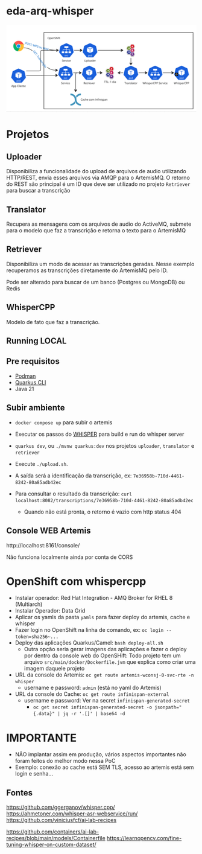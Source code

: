 # eda-arq-whisper

![alt text](image.png)

# Projetos

## Uploader
Disponibiliza a funcionalidade do upload de arquivos de audio utilizando HTTP/REST, envia esses arquivos via AMQP para o ArtemisMQ.
O retorno do REST são principal é um ID que deve ser utilizado no projeto `Retriever` para buscar a transcrição

## Translator
Recupera as mensagens com os arquivos de audio do ActiveMQ, submete para o modelo que faz a transcrição e retorna o texto para o ArtemisMQ

## Retriever
Disponibiliza um modo de acessar as transcrições geradas. Nesse exemplo recuperamos as transcrições diretamente do ArtemisMQ pelo ID.

Pode ser alterado para buscar de um banco (Postgres ou MongoDB) ou Redis

## WhisperCPP
Modelo de fato que faz a transcrição.


## Running LOCAL

## Pre requisitos
- [Podman](https://podman.io/docs/installation)
- [Quarkus CLI](https://quarkus.io/guides/cli-tooling)
- Java 21

## Subir ambiente
- `docker compose up` para subir o artemis
- Executar os passos do [WHISPER](whisper/README.md) para build e run do whisper server

- `quarkus dev`, ou `./mvnw quarkus:dev` nos projetos `uploader`, `translator` e `retriever`

- Execute `./upload.sh`. 
- A saída será a identificação da transcrição, ex: `7e36958b-710d-4461-8242-80a85adb42ec`
- Para consultar o resultado da transcrição: `curl localhost:8082/transcriptions/7e36958b-710d-4461-8242-80a85adb42ec`
  - Quando não está pronta, o retorno é vazio com http status 404

## Console WEB Artemis
http://localhost:8161/console/

Não funciona localmente ainda por conta de CORS

# OpenShift com whispercpp

- Instalar operador: Red Hat Integration - AMQ Broker for RHEL 8 (Multiarch)
- Instalar Operador: Data Grid
- Aplicar os yamls da pasta `yamls` para fazer deploy do artemis, cache e whisper
- Fazer login no OpenShift na linha de comando, ex: `oc login --token=sha256~...`
- Deploy das aplicações Quarkus/Camel: `bash deploy-all.sh`
  - Outra opção seria gerar imagens das aplicações e fazer o deploy por dentro da console web do OpenSHift: Todo projeto tem um arquivo `src/main/docker/Dockerfile.jvm` que explica como criar uma imagem daquele projeto
- URL da console do Artemis: `oc get route artemis-wconsj-0-svc-rte -n whisper`
  - username e password: `admin` (está no yaml do Artemis)
- URL da console do Cache: `oc get route infinispan-external`
  - username e password: Ver na secret `infinispan-generated-secret`
    - `oc get secret infinispan-generated-secret -o jsonpath="{.data}" | jq -r '.[]' | base64 -d`

# IMPORTANTE
- NÃO implantar assim em produção, vários aspectos importantes não foram feitos do melhor modo nessa PoC
- Exemplo: conexão ao cache está SEM TLS, acesso ao artemis está sem login e senha...

## Fontes

https://github.com/ggerganov/whisper.cpp/
https://ahmetoner.com/whisper-asr-webservice/run/
https://github.com/viniciusfcf/ai-lab-recipes

https://github.com/containers/ai-lab-recipes/blob/main/models/Containerfile
https://learnopencv.com/fine-tuning-whisper-on-custom-dataset/

